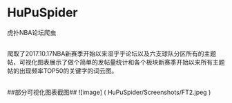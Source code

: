 # HuPuSpider
虎扑NBA论坛爬虫
##
爬取了2017.10.17NBA新赛季开始以来湿乎乎论坛以及六支球队分区所有的主题帖，可视化图表展示了做个简单的发帖量统计和各个板块新赛季开始以来所有主题帖的出现频率TOP50的关键字的词云图。
##
##部分可视化图表截图##
![image]
( HuPuSpider/Screenshots/FT2.jpeg )
